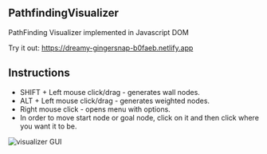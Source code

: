 ## PathfindingVisualizer
PathFinding Visualizer implemented in Javascript DOM

Try it out: https://dreamy-gingersnap-b0faeb.netlify.app

## Instructions
* SHIFT + Left mouse click/drag - generates wall nodes.
* ALT + Left mouse click/drag - generates weighted nodes.
* Right mouse click - opens menu with options.
* In order to move start node or goal node, click on it and then click where you want it to be.

![visualizer GUI](https://user-images.githubusercontent.com/64584067/224564812-0719bcc3-a589-4321-a781-804b62bfa7e7.jpg)
